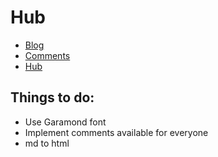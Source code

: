 <head>
<link rel="shortcut icon" type="image/svg" href="https://avatars.githubusercontent.com/u/56490563?s=96&v=4"/>
</head>

# Hub

- [Blog](blog.francofantomius.com)
- [Comments](comments.francofantomius.com)
- [Hub](hub.francofantomius.com)


## Things to do:
- Use Garamond font
- Implement comments available for everyone
- md to html
